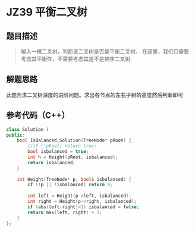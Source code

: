 # JZ39 平衡二叉树
## 题目描述

> 输入一棵二叉树，判断该二叉树是否是平衡二叉树。
> 在这里，我们只需要考虑其平衡性，不需要考虑其是不是排序二叉树

## 解题思路
此题为求二叉树深度的进阶问题。求出各节点的左右子树的高度然后判断即可

## 参考代码（C++）
```C++
class Solution {
public:
    bool IsBalanced_Solution(TreeNode* pRoot) {
        //if (!pRoot) return true;
        bool isbalanced = true;
        int h = Height(pRoot, isbalanced);
        return isbalanced;
    }
    
    int Height(TreeNode* p, bool& isbalanced) {
        if (!p || !isbalanced) return 0;
        
        int left = Height(p->left, isbalanced);
        int right = Height(p->right, isbalanced);
        if (abs(left-right)>1) isbalanced = false;
        return max(left, right) + 1;
    }
};
```
